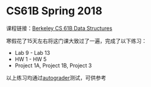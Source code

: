 # CS61B Spring 2018
课程链接：[Berkeley CS 61B Data Structures](https://sp18.datastructur.es/index.html)

寒假花了15天左右将这门课大致过了一遍，完成了以下练习：

+ Lab 9 - Lab 13
+ HW 1 - HW 5
+ Project 1A, Project 1B, Project 3

以上练习均通过[autograder](https://www.gradescope.com/courses/20666)测试，可供参考
